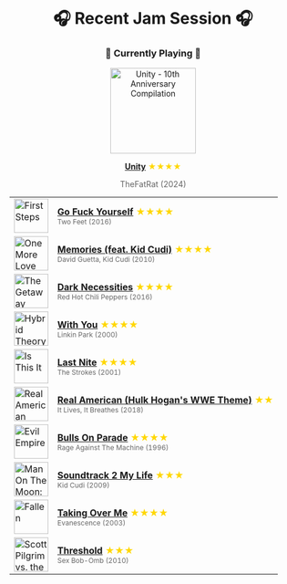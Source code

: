 <div align='center'>

# 🎧 Recent Jam Session 🎧

<h3>🎵 Currently Playing 🎵</h3>

<a href="https://open.spotify.com/track/2FpEXjGqe2dJJ9oB8c8Io2"><img src="https://i.scdn.co/image/ab67616d0000b2733b3b24d7997db331a6e841d3" width="150" height="150" alt="Unity - 10th Anniversary Compilation" /></a>

<b><a href="https://open.spotify.com/track/2FpEXjGqe2dJJ9oB8c8Io2">Unity</a></b><span style="color: gold;"> ★★★★</span>

<span style="color: #666;">TheFatRat (2024)</span>

<table style='margin: 0 auto; max-width: 550px;'>
<tr>
<td width="60"><a href="https://open.spotify.com/track/4NZrZgrRoR4GwR7flWOXRI"><img src="https://i.scdn.co/image/ab67616d0000b273488f7916bcb14082e1acb101" width="60" height="60" alt="First Steps" /></a></td>
<td><b><a href="https://open.spotify.com/track/4NZrZgrRoR4GwR7flWOXRI">Go Fuck Yourself</a></b> <span style="color: gold;"> ★★★★</span><br><span style="font-size: 12px; color: #666;">Two Feet (2016)</span></td>
</tr>
<tr>
<td width="60"><a href="https://open.spotify.com/track/5p3SJ3CYqrmFbboAtfNo5n"><img src="https://i.scdn.co/image/ab67616d0000b2738049549d4bc25e366788a6b3" width="60" height="60" alt="One More Love" /></a></td>
<td><b><a href="https://open.spotify.com/track/5p3SJ3CYqrmFbboAtfNo5n">Memories (feat. Kid Cudi)</a></b> <span style="color: gold;"> ★★★★</span><br><span style="font-size: 12px; color: #666;">David Guetta, Kid Cudi (2010)</span></td>
</tr>
<tr>
<td width="60"><a href="https://open.spotify.com/track/2oaK4JLVnmRGIO9ytBE1bt"><img src="https://i.scdn.co/image/ab67616d0000b27358406b3f1ac3ceaff7a64fef" width="60" height="60" alt="The Getaway" /></a></td>
<td><b><a href="https://open.spotify.com/track/2oaK4JLVnmRGIO9ytBE1bt">Dark Necessities</a></b> <span style="color: gold;"> ★★★★</span><br><span style="font-size: 12px; color: #666;">Red Hot Chili Peppers (2016)</span></td>
</tr>
<tr>
<td width="60"><a href="https://open.spotify.com/track/5uuXtfqM7Wp3idCxyHeOll"><img src="https://i.scdn.co/image/ab67616d0000b273e2f039481babe23658fc719a" width="60" height="60" alt="Hybrid Theory (Bonus Edition)" /></a></td>
<td><b><a href="https://open.spotify.com/track/5uuXtfqM7Wp3idCxyHeOll">With You</a></b> <span style="color: gold;"> ★★★★</span><br><span style="font-size: 12px; color: #666;">Linkin Park (2000)</span></td>
</tr>
<tr>
<td width="60"><a href="https://open.spotify.com/track/3SUusuA9jH1v6PVwtYMbdv"><img src="https://i.scdn.co/image/ab67616d0000b27313f2466b83507515291acce4" width="60" height="60" alt="Is This It" /></a></td>
<td><b><a href="https://open.spotify.com/track/3SUusuA9jH1v6PVwtYMbdv">Last Nite</a></b> <span style="color: gold;"> ★★★★</span><br><span style="font-size: 12px; color: #666;">The Strokes (2001)</span></td>
</tr>
<tr>
<td width="60"><a href="https://open.spotify.com/track/1jL3GXbqzXEDla7fQ94AgZ"><img src="https://i.scdn.co/image/ab67616d0000b2732a6e37f28c2ab73198072d56" width="60" height="60" alt="Real American (Hulk Hogan's WWE Theme)" /></a></td>
<td><b><a href="https://open.spotify.com/track/1jL3GXbqzXEDla7fQ94AgZ">Real American (Hulk Hogan's WWE Theme)</a></b> <span style="color: gold;"> ★★</span><br><span style="font-size: 12px; color: #666;">It Lives, It Breathes (2018)</span></td>
</tr>
<tr>
<td width="60"><a href="https://open.spotify.com/track/0tZ3mElWcr74OOhKEiNz1x"><img src="https://i.scdn.co/image/ab67616d0000b273053f006079bce979e5fef1e1" width="60" height="60" alt="Evil Empire" /></a></td>
<td><b><a href="https://open.spotify.com/track/0tZ3mElWcr74OOhKEiNz1x">Bulls On Parade</a></b> <span style="color: gold;"> ★★★★</span><br><span style="font-size: 12px; color: #666;">Rage Against The Machine (1996)</span></td>
</tr>
<tr>
<td width="60"><a href="https://open.spotify.com/track/1cdC9TCqyLwAlsw3fVJaJS"><img src="https://i.scdn.co/image/ab67616d0000b273aab2c3c3f1f3207137d915c9" width="60" height="60" alt="Man On The Moon: The End Of Day" /></a></td>
<td><b><a href="https://open.spotify.com/track/1cdC9TCqyLwAlsw3fVJaJS">Soundtrack 2 My Life</a></b> <span style="color: gold;"> ★★★</span><br><span style="font-size: 12px; color: #666;">Kid Cudi (2009)</span></td>
</tr>
<tr>
<td width="60"><a href="https://open.spotify.com/track/5j7gLuOsBOyqooruGxX4nx"><img src="https://i.scdn.co/image/ab67616d0000b27325f49ab23f0ec6332efef432" width="60" height="60" alt="Fallen" /></a></td>
<td><b><a href="https://open.spotify.com/track/5j7gLuOsBOyqooruGxX4nx">Taking Over Me</a></b> <span style="color: gold;"> ★★★★</span><br><span style="font-size: 12px; color: #666;">Evanescence (2003)</span></td>
</tr>
<tr>
<td width="60"><a href="https://open.spotify.com/track/0Zq9KrBsJSWfnIgEyXi05b"><img src="https://i.scdn.co/image/ab67616d0000b2735f6691b5c24906e0d1833ff1" width="60" height="60" alt="Scott Pilgrim vs. the World (Original Motion Picture Soundtrack)" /></a></td>
<td><b><a href="https://open.spotify.com/track/0Zq9KrBsJSWfnIgEyXi05b">Threshold</a></b> <span style="color: gold;"> ★★★</span><br><span style="font-size: 12px; color: #666;">Sex Bob-Omb (2010)</span></td>
</tr>
</table>
</div>

